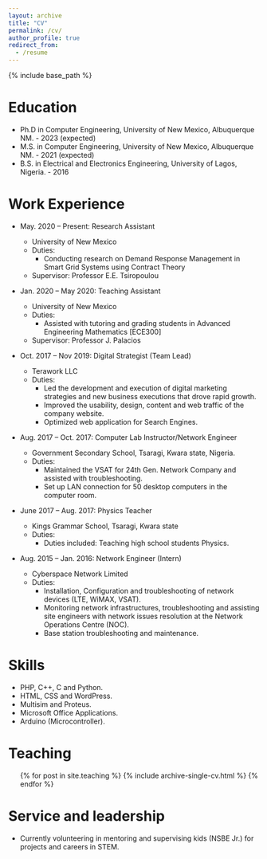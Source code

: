 ```yaml
---
layout: archive
title: "CV"
permalink: /cv/
author_profile: true
redirect_from:
  - /resume
---
```


{% include base_path %}

Education
======
* Ph.D in Computer Engineering, University of New Mexico, Albuquerque NM. - 2023 (expected)
* M.S. in Computer Engineering, University of New Mexico, Albuquerque NM. - 2021 (expected)
* B.S. in Electrical and Electronics Engineering, University of Lagos, Nigeria. - 2016


Work Experience
======
* May. 2020 – Present: Research Assistant
  * University of New Mexico
  * Duties: 
    - Conducting research on Demand Response Management in Smart Grid Systems using Contract Theory
  * Supervisor: Professor E.E. Tsiropoulou

* Jan. 2020 – May 2020: Teaching Assistant
  * University of New Mexico
  * Duties: 
    - Assisted with tutoring and grading students in Advanced Engineering Mathematics [ECE300]
  * Supervisor: Professor J. Palacios
  
* Oct. 2017 – Nov 2019: Digital Strategist (Team Lead)
  * Terawork LLC
  * Duties:
    -	Led the development and execution of digital marketing strategies and new business executions that drove rapid growth.
    -	Improved the usability, design, content and web traffic of the company website.
    -	Optimized web application for Search Engines.
  

* Aug. 2017 – Oct. 2017: Computer Lab Instructor/Network Engineer
  * Government Secondary School, Tsaragi, Kwara state, Nigeria.
  * Duties:
    -	Maintained the VSAT for 24th Gen. Network Company and assisted with troubleshooting.
    -	Set up LAN connection for 50 desktop computers in the computer room.

* June 2017 – Aug. 2017: Physics Teacher
  * Kings Grammar School, Tsaragi, Kwara state
  * Duties:
    - Duties included: Teaching high school students Physics.
 

* Aug. 2015 – Jan. 2016: Network Engineer (Intern)
  * Cyberspace Network Limited
  * Duties:
    -	Installation, Configuration and troubleshooting of network devices (LTE, WiMAX, VSAT).
    -	Monitoring network infrastructures, troubleshooting and assisting site engineers with network issues resolution at the Network Operations Centre (NOC).
    -	Base station troubleshooting and maintenance.

 
Skills
======
*	PHP, C++, C and Python.
*	HTML, CSS and WordPress.
*	Multisim and Proteus.
*	Microsoft Office Applications.
*	Arduino (Microcontroller).

  
Teaching
======
  <ul>{% for post in site.teaching %}
    {% include archive-single-cv.html %}
  {% endfor %}</ul>
  
  
Service and leadership
======
* Currently volunteering in mentoring and supervising kids (NSBE Jr.) for projects and careers in STEM.
